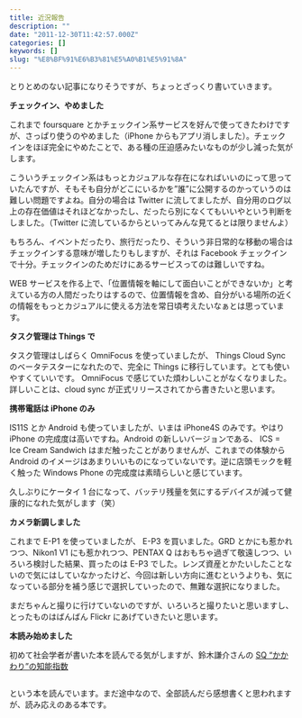 ```yaml
---
title: 近況報告
description: ""
date: "2011-12-30T11:42:57.000Z"
categories: []
keywords: []
slug: "%E8%BF%91%E6%B3%81%E5%A0%B1%E5%91%8A"
---
```


とりとめのない記事になりそうですが、ちょっとざっくり書いていきます。

**チェックイン、やめました**

これまで foursquare とかチェックイン系サービスを好んで使ってきたわけですが、さっぱり使うのやめました（iPhone からもアプリ消しました）。チェックインをほぼ完全にやめたことで、ある種の圧迫感みたいなものが少し減った気がします。

こういうチェックイン系はもっとカジュアルな存在になればいいのにって思っていたんですが、そもそも自分がどこにいるかを”誰”に公開するのかっていうのは難しい問題ですよね。自分の場合は Twitter に流してましたが、自分用のログ以上の存在価値はそれほどなかったし、だったら別になくてもいいやという判断をしました。（Twitter に流しているからといってみんな見てるとは限りませんよ）

もちろん、イベントだったり、旅行だったり、そういう非日常的な移動の場合はチェックインする意味が増したりもしますが、それは Facebook チェックインで十分。チェックインのためだけにあるサービスってのは難しいですね。

WEB サービスを作る上で、「位置情報を軸にして面白いことができないか」と考えている方の人間だったりはするので、位置情報を含め、自分がいる場所の近くの情報をもっとカジュアルに使える方法を常日頃考えたいなぁとは思っています。

**タスク管理は Things で**

タスク管理はしばらく OmniFocus を使っていましたが、 Things Cloud Sync のベータテスターになれたので、完全に Things に移行しています。とても使いやすくていいです。 OmniFocus で感じていた煩わしいことがなくなりました。詳しいことは、cloud sync が正式リリースされてから書きたいと思います。

**携帯電話は iPhone のみ**

IS11S とか Android も使っていましたが、いまは iPhone4S のみです。やはり iPhone の完成度は高いですね。Android の新しいバージョンである、 ICS = Ice Cream Sandwich はまだ触ったことがありませんが、これまでの体験から Android のイメージはあまりいいものになっていないです。逆に店頭モックを軽く触った Windows Phone の完成度は素晴らしいと感じています。

久しぶりにケータイ 1 台になって、バッテリ残量を気にするデバイスが減って健康的になれた気がします（笑）

**カメラ新調しました**

これまで E-P1 を使っていましたが、 E-P3 を買いました。GRD とかにも惹かれつつ、Nikon1 V1 にも惹かれつつ、PENTAX Q はおもちゃ過ぎて敬遠しつつ、いろいろ検討した結果、買ったのは E-P3 でした。レンズ資産とかたいしたことないので気にはしていなかったけど、今回は新しい方向に進むというよりも、気になっている部分を補う感じで選択していったので、無難な選択になりました。

まだちゃんと撮りに行けていないのですが、いろいろと撮りたいと思いますし、とったものはばんばん Flickr にあげていきたいと思います。

**本読み始めました**

初めて社会学者が書いた本を読んでる気がしますが、鈴木謙介さんの [SQ “かかわり”の知能指数](http://www.amazon.co.jp/gp/product/4799310836/ref=as_li_ss_tl?ie=UTF8&tag=qli-22&linkCode=as2&camp=247&creative=7399&creativeASIN=4799310836)

![]()

という本を読んでいます。まだ途中なので、全部読んだら感想書くと思われますが、読み応えのある本です。
